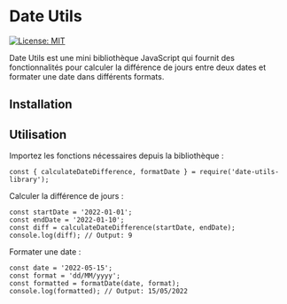 # Date Utils

[![License: MIT](https://img.shields.io/badge/License-MIT-blue.svg)](https://opensource.org/licenses/MIT)

Date Utils est une mini bibliothèque JavaScript qui fournit des fonctionnalités pour calculer la différence de jours entre deux dates et formater une date dans différents formats.

## Installation


## Utilisation

Importez les fonctions nécessaires depuis la bibliothèque :

```
const { calculateDateDifference, formatDate } = require('date-utils-library');
```

Calculer la différence de jours :
```
const startDate = '2022-01-01';
const endDate = '2022-01-10';
const diff = calculateDateDifference(startDate, endDate);
console.log(diff); // Output: 9
```

Formater une date :
```
const date = '2022-05-15';
const format = 'dd/MM/yyyy';
const formatted = formatDate(date, format);
console.log(formatted); // Output: 15/05/2022
```

